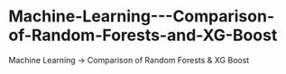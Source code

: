 # Machine-Learning---Comparison-of-Random-Forests-and-XG-Boost
Machine Learning -> Comparison of Random Forests & XG Boost
